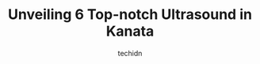 ---
layout: ampstory
image: https://i0.wp.com/www.auto.or.id/wp-content/uploads/2023/06/hillview-urgent-diagnostic-imaging-center-0-kanata-1686326091.jpeg?resize=640,853
author: techidn
featured: false
description: Kanata, Ontario, Canada is a haven for Ultrasound enthusiasts, boasting an impressive array of 6 top-notch establishments. Whether youre a seasoned connoisseur or simply curious to explore 
title: Unveiling 6 Top-notch Ultrasound in Kanata
cover:
   title: Unveiling 6 Top-notch Ultrasound in Kanata
   subtitle: AUTO.OR.ID
   background: https://www.auto.or.id/wp-content/uploads/2023/06/hillview-urgent-diagnostic-imaging-center-0-kanata-1686326091.jpeg

pages: 
 - layout: thirds
   top: <h1>#1 Merivale Medical Imaging</h1>
   bottom: "<p>You can walk-in or make an appointment for an X-ray. I recently made an X-ray appointment for 8-30 am. I got there at 8-30, was called in at 8-36, and was out at 8-39. Th</p>"
   background: https://www.auto.or.id/wp-content/uploads/2023/06/hillview-urgent-diagnostic-imaging-center-1-kanata-1686326092.jpeg
   backgroundblur: true
 - layout: thirds
   top: <h1>#2 Hillview Urgent Diagnostic Imaging Center</h1>
   bottom: "<p>320 March Rd #603, Kanata, ON K2K 2E3, Canada</p>"
   background: https://www.auto.or.id/wp-content/uploads/2023/06/hillview-urgent-diagnostic-imaging-center-2-kanata-1686326093.jpeg
   cta:
      link: https://www.auto.or.id/unveiling-6-top-notch-ultrasound-in-kanata/
      text: Unveiling 6 Top-notch Ultrasound in Kanata
 - layout: thirds
   top: <h1>#3 CDN - Canadian Diagnostic Network Inc.</h1>
   bottom: "<p>150 Katimavik Rd #122, Kanata, ON K2L 2N2, Canada</p>"
   background: https://images.unsplash.com/photo-1579124688690-5476c5d01fde?ixlib=rb-4.0.3&ixid=MnwxMjA3fDB8MHxwaG90by1wYWdlfHx8fGVufDB8fHx8&auto=format&fit=crop&w=640&h=853&q=80
   cta:
      link: https://www.auto.or.id/unveiling-6-top-notch-ultrasound-in-kanata/
      text: Unveiling 6 Top-notch Ultrasound in Kanata
 - layout: thirds
   top: <h1>#4 Hunt Club Imaging | Canadian Diagnostic Network</h1>
   bottom: "<p>1181 Hunt Club Rd Suite 106, Ottawa, ON K1V 8S4, Canada</p>"
   background: https://images.unsplash.com/photo-1503376780353-7e6692767b70?ixlib=rb-4.0.3&ixid=MnwxMjA3fDB8MHxwaG90by1wYWdlfHx8fGVufDB8fHx8&auto=format&fit=crop&w=640&h=853&q=80
   cta:
      link: https://www.auto.or.id/unveiling-6-top-notch-ultrasound-in-kanata/
      text: Unveiling 6 Top-notch Ultrasound in Kanata
 - layout: thirds
   top: <h1>#5 Kanata Dental Imaging</h1>
   bottom: "<p>300 Earl Grey Dr Unit 8, Kanata, ON K2T 1B9, Canada</p>"
   background: https://images.unsplash.com/photo-1551557479-80682eb12a86?ixlib=rb-4.0.3&ixid=MnwxMjA3fDB8MHxwaG90by1wYWdlfHx8fGVufDB8fHx8&auto=format&fit=crop&w=640&h=853&q=80
   cta:
      link: https://www.auto.or.id/unveiling-6-top-notch-ultrasound-in-kanata/
      text: Unveiling 6 Top-notch Ultrasound in Kanata

 - layout: thirds
   middle: Continue reading...
   background: https://images.unsplash.com/photo-1610475426780-97170243d2c7?ixlib=rb-4.0.3&ixid=MnwxMjA3fDB8MHxwaG90by1wYWdlfHx8fGVufDB8fHx8&auto=format&fit=crop&w=640&h=853&q=80
   cta:
      link: https://www.auto.or.id/unveiling-6-top-notch-ultrasound-in-kanata/
      text: Unveiling 6 Top-notch Ultrasound in Kanata

---